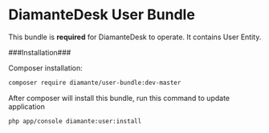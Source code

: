 DiamanteDesk User Bundle
========================

This bundle is **required** for DiamanteDesk to operate. It contains User Entity.

###Installation###

Composer installation: 

```bash
composer require diamante/user-bundle:dev-master
```

After composer will install this bundle, run this command to update application

```bash
php app/console diamante:user:install
```
